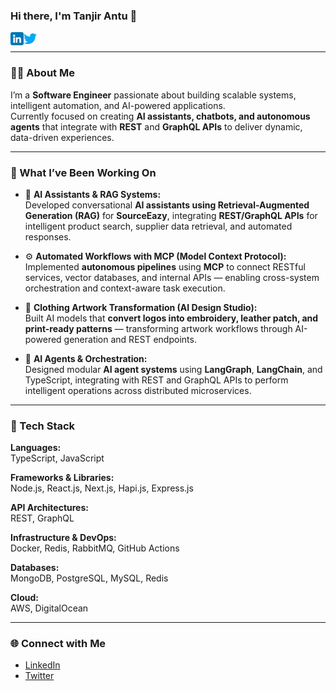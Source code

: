 ### Hi there, I'm Tanjir Antu 👋

<a href="https://www.linkedin.com/in/tanjir-antu/" target="_blank">
  <img align="left" src="https://github.com/tanjirantu/tanjirantu/blob/tanjirantu-patch-1/linkedin.png" alt="Tanjir Antu | LinkedIn" width="21px"/>
</a>
<a href="https://twitter.com/TanjirAntu" target="_blank">
  <img align="left" src="https://github.com/tanjirantu/tanjirantu/blob/tanjirantu-patch-1/twitter.png" alt="Tanjir Antu | Twitter" width="21px"/>
</a>
<br/>

---

### 👨‍💻 About Me

I’m a **Software Engineer** passionate about building scalable systems, intelligent automation, and AI-powered applications.  
Currently focused on creating **AI assistants, chatbots, and autonomous agents** that integrate with **REST** and **GraphQL APIs** to deliver dynamic, data-driven experiences.

---

### 🚀 What I’ve Been Working On

- 🧠 **AI Assistants & RAG Systems:**  
  Developed conversational **AI assistants using Retrieval-Augmented Generation (RAG)** for **SourceEazy**, integrating **REST/GraphQL APIs** for intelligent product search, supplier data retrieval, and automated responses.

- ⚙️ **Automated Workflows with MCP (Model Context Protocol):**  
  Implemented **autonomous pipelines** using **MCP** to connect RESTful services, vector databases, and internal APIs — enabling cross-system orchestration and context-aware task execution.

- 👕 **Clothing Artwork Transformation (AI Design Studio):**  
  Built AI models that **convert logos into embroidery, leather patch, and print-ready patterns** — transforming artwork workflows through AI-powered generation and REST endpoints.

- 🤖 **AI Agents & Orchestration:**  
  Designed modular **AI agent systems** using **LangGraph**, **LangChain**, and TypeScript, integrating with REST and GraphQL APIs to perform intelligent operations across distributed microservices.

---

### 🧰 Tech Stack

**Languages:**  
TypeScript, JavaScript

**Frameworks & Libraries:**  
Node.js, React.js, Next.js, Hapi.js, Express.js

**API Architectures:**  
REST, GraphQL

**Infrastructure & DevOps:**  
Docker, Redis, RabbitMQ, GitHub Actions

**Databases:**  
MongoDB, PostgreSQL, MySQL, Redis

**Cloud:**  
AWS, DigitalOcean

---

### 🌐 Connect with Me
- [LinkedIn](https://www.linkedin.com/in/tanjir-antu/)
- [Twitter](https://twitter.com/TanjirAntu)
